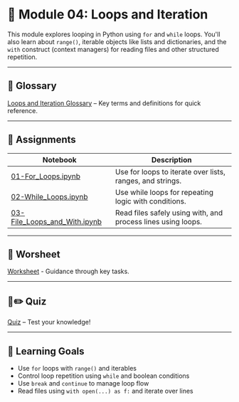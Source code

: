 # 🔁 Module 04: Loops and Iteration

This module explores looping in Python using `for` and `while` loops. You'll also learn about 
`range()`, iterable objects like lists and dictionaries, and the `with` construct (context managers) for reading files and other structured repetition.

---

## 📕 Glossary

[Loops and Iteration Glossary](https://github.com/aaniaahh/DataScience-2025/blob/main/Assignments/04-Loops_and_Iteration/glossary.md) – Key terms and definitions for quick reference.

---

## 🔗 Assignments

|Notebook	| Description|
|---|---|
|[01-For_Loops.ipynb](https://github.com/aaniaahh/DataScience-2025/blob/main/Completed/04-Loops_and_Iteration/01_For_Loops.ipynb) | Use for loops to iterate over lists, ranges, and strings.
|[02-While_Loops.ipynb](https://github.com/aaniaahh/DataScience-2025/blob/main/Completed/04-Loops_and_Iteration/02_While_Loops.ipynb) |	Use while loops for repeating logic with conditions.
|[03-File_Loops_and_With.ipynb](https://github.com/aaniaahh/DataScience-2025/blob/main/Completed/04-Loops_and_Iteration/03_File_Loops_and_With.ipynb) |	Read files safely using with, and process lines using loops.

---

## 📝 Worsheet

[Worksheet](https://github.com/aaniaahh/DataScience-2025/blob/main/Assignments/04-Loops_and_Iteration/worksheet.md) - Guidance through key tasks.

---

## 🤔✏️ Quiz

[Quiz](https://github.com/aaniaahh/DataScience-2025/blob/main/Assignments/04-Loops_and_Iteration/mini_quiz.md) – Test your knowledge!

---

## 🧠 Learning Goals

* Use `for` loops with `range()` and iterables
* Control loop repetition using `while` and boolean conditions
* Use `break` and `continue` to manage loop flow
* Read files using `with open(...) as f:` and iterate over lines